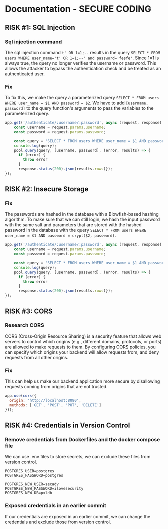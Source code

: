 # Documentation - SECURE CODING

## RISK #1: SQL Injection

### Sql injection command
The sql injection command  ```t' OR 1=1;--``` results in the query ```SELECT * FROM users WHERE user_name='t' OR 1=1;--' and password='fesfe'```. Since 1=1 is always true, the query no longer verifies the username or password. This allows the attacker to bypass the authentication check and be treated as an authenticated user.

### Fix
To fix this, we make the query a parameterized query ```SELECT * FROM users WHERE user_name = $1 AND password = $2```. We have to add ```[username, password]``` to the query function's arguments to pass the variables to the parameterized query.

```js "index.js"
app.get('/authenticate/:username/:password', async (request, response) => {
    const username = request.params.username;
    const password = request.params.password;

    const query = 'SELECT * FROM users WHERE user_name = $1 AND password = $2';
    console.log(query);
    pool.query(query, [username, password], (error, results) => {
      if (error) {
        throw error
      }
      response.status(200).json(results.rows)});
});
```

## RISK #2: Insecure Storage

### Fix
The passwords are hashed in the database with a Blowfish-based hashing algorithm. To make sure that we can still login, we hash the input password with the same salt and parameters that are stored with the hashed password in the database with the query ```SELECT * FROM users WHERE user_name = $1 AND password = crypt($2, password)```.

```js "index.js"
app.get('/authenticate/:username/:password', async (request, response) => {
    const username = request.params.username;
    const password = request.params.password;

    const query = 'SELECT * FROM users WHERE user_name = $1 AND password = crypt($2, password)';
    console.log(query);
    pool.query(query, [username, password], (error, results) => {
      if (error) {
        throw error
      }
      response.status(200).json(results.rows)});
});
```

## RISK #3: CORS

### Research CORS
CORS (Cross-Origin Resource Sharing) is a security feature that allows web servers to control which origins (e.g., different domains, protocols, or ports) are allowed to make requests to them. By configuring CORS policies, you can specify which origins your backend will allow requests from, and deny requests from all other origins.

### Fix
This can help us make our backend application more secure by disallowing requests coming from origins that are not trusted.

```js "index.js"
app.use(cors({
  origin: 'http://localhost:8080',
  methods: ['GET', 'POST', 'PUT', 'DELETE']
}));
```

## RISK #4: Credentials in Version Control

### Remove credentials from Dockerfiles and the docker compose file
We can use .env files to store secrets, we can exclude these files from version control.

```
POSTGRES_USER=postgres
POSTGRES_PASSWORD=postgres

POSTGRES_NEW_USER=secadv
POSTGRES_NEW_PASSWORD=ilovesecurity
POSTGRES_NEW_DB=pxldb
```

### Exposed credentials in an earlier commit
If our credentials are exposed in an earlier commit, we can change the credentials and exclude those from version control.